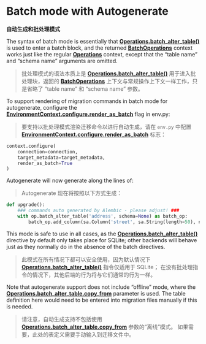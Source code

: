 # Batch mode with Autogenerate

**自动生成和批处理模式**

[Operations.batch_alter_table()]: ../zh/06_01_03_batch_alter_table.md
[BatchOperations]: ../zh/06_02_batch_operations.md
[Operations]: ../zh/06_01_operations.md
[EnvironmentContext.configure.render_as_batch]: ../zh/08_02_01_02_configure.md#render_as_batch
[Operations.batch_alter_table.copy_from]: ../zh/06_01_03_batch_alter_table.md#copy_from

The syntax of batch mode is essentially that **[Operations.batch_alter_table()]** is used to enter a batch block, and the returned **[BatchOperations]** context works just like the regular **[Operations]** context, except that the “table name” and “schema name” arguments are omitted.

> 批处理模式的语法本质上是 **[Operations.batch_alter_table()]** 用于进入批处理块，返回的 **[BatchOperations]** 上下文与常规操作上下文一样工作，只是省略了 “table name” 和 “schema name” 参数。

To support rendering of migration commands in batch mode for autogenerate, configure the **[EnvironmentContext.configure.render_as_batch]** flag in env.py:

> 要支持以批处理模式渲染迁移命令以进行自动生成，请在 `env.py` 中配置 **[EnvironmentContext.configure.render_as_batch]** 标志：

```python
context.configure(
    connection=connection,
    target_metadata=target_metadata,
    render_as_batch=True
)
```

Autogenerate will now generate along the lines of:

> Autogenerate 现在将按照以下方式生成：

```python
def upgrade():
    ### commands auto generated by Alembic - please adjust! ###
    with op.batch_alter_table('address', schema=None) as batch_op:
        batch_op.add_column(sa.Column('street', sa.String(length=50), nullable=True))
```

This mode is safe to use in all cases, as the **[Operations.batch_alter_table()]** directive by default only takes place for SQLite; other backends will behave just as they normally do in the absence of the batch directives.

> 此模式在所有情况下都可以安全使用，因为默认情况下 **[Operations.batch_alter_table()]** 指令仅适用于 SQLite； 在没有批处理指令的情况下，其他后端的行为将与它们通常的行为一样。

Note that autogenerate support does not include “offline” mode, where the **[Operations.batch_alter_table.copy_from]** parameter is used. The table definition here would need to be entered into migration files manually if this is needed.

> 请注意，自动生成支持不包括使用 **[Operations.batch_alter_table.copy_from]** 参数的“离线”模式。 如果需要，此处的表定义需要手动输入到迁移文件中。

